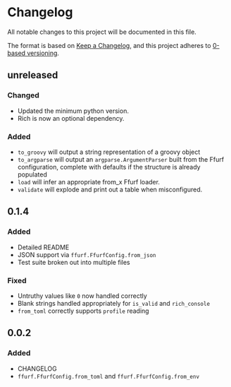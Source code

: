 # Changelog
All notable changes to this project will be documented in this file.

The format is based on [Keep a Changelog](https://keepachangelog.com/en/1.0.0/),
and this project adheres to [0-based versioning](https://0ver.org/).

## unreleased
### Changed
* Updated the minimum python version.
* Rich is now an optional dependency.
### Added
* `to_groovy` will output a string representation of a groovy object
* `to_argparse` will output an `argparse.ArgumentParser` built from the
  Ffurf configuration, complete with defaults if the structure is already
  populated
* `load` will infer an appropriate from_x Ffurf loader.
* `validate` will explode and print out a table when misconfigured.

## 0.1.4
### Added
* Detailed README
* JSON support via `ffurf.FfurfConfig.from_json`
* Test suite broken out into multiple files

### Fixed
* Untruthy values like `0` now handled correctly
* Blank strings handled appropriately for `is_valid` and `rich_console`
* `from_toml` correctly supports `profile` reading

## 0.0.2
### Added
* CHANGELOG
* `ffurf.FfurfConfig.from_toml` and `ffurf.FfurfConfig.from_env`
